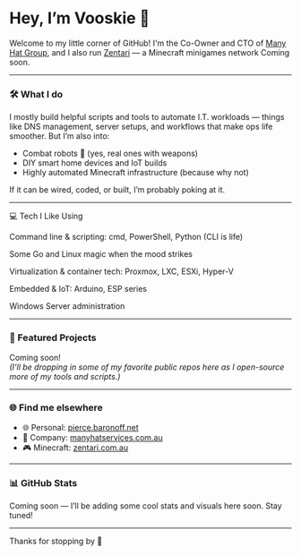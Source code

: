 # Hey, I’m Vooskie 👋

Welcome to my little corner of GitHub! I'm the Co-Owner and CTO of [Many Hat Group](https://manyhatservices.com.au), and I also run [Zentari](https://zentari.com.au) — a Minecraft minigames network Coming soon.

---

### 🛠 What I do

I mostly build helpful scripts and tools to automate I.T. workloads — things like DNS management, server setups, and workflows that make ops life smoother. But I’m also into:

- Combat robots 🤖 (yes, real ones with weapons)
- DIY smart home devices and IoT builds
- Highly automated Minecraft infrastructure (because why not)

If it can be wired, coded, or built, I’m probably poking at it.

---

💻 Tech I Like Using

Command line & scripting: cmd, PowerShell, Python (CLI is life)

Some Go and Linux magic when the mood strikes

Virtualization & container tech: Proxmox, LXC, ESXi, Hyper-V

Embedded & IoT: Arduino, ESP series

Windows Server administration

---

### 📂 Featured Projects

Coming soon!  
_(I'll be dropping in some of my favorite public repos here as I open-source more of my tools and scripts.)_

---

### 🌐 Find me elsewhere

- 🌐 Personal: [pierce.baronoff.net](https://pierce.baronoff.net)  
- 🧢 Company: [manyhatservices.com.au](https://manyhatservices.com.au)  
- 🎮 Minecraft: [zentari.com.au](https://zentari.com.au)

---

### 📊 GitHub Stats

Coming soon — I’ll be adding some cool stats and visuals here soon. Stay tuned!

---

Thanks for stopping by 👋
